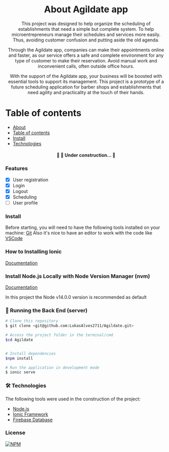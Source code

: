 

<h1 align="center">About Agildate app </h1>

<p align="center"> This project was designed to help organize the scheduling of establishments that need a simple but complete system. To help microentrepreneurs manage their schedules and services more easily. Thus, avoiding customer confusion and putting aside the old agenda. </p>
<p align="center">Through the Agildate app, companies can make their appointments online and faster, as our service offers a safe and complete environment for any type of customer to make their reservation. Avoid manual work and inconvenient calls, often outside office hours. </p>
<p align="center"> With the support of the Agildate app, your business will be boosted with essential tools to support its management. This project is a prototype of a future scheduling application for barber shops and establishments that need agility and practicality at the touch of their hands.</p>

Table of contents
=================
<!--ts-->
   * [About](#About-Agildate-app)
   * [Table of contents](#Table-of-contents)
   * [Install](#install)
   * [Technologies](#technologies)
<!--te-->

<h4 align="center"> 
	🚧  🚀 Under construction...  🚧
</h4>

### Features

- [x] User registration
- [x] Login 
- [x] Logout
- [x] Scheduling
- [ ] User profile

### Install

Before starting, you will need to have the following tools installed on your machine:
[Git](https://git-scm.com)
Also it's nice to have an editor to work with the code like [VSCode](https://code.visualstudio.com/)

### How to Installing Ionic

[Documentation](https://ionicframework.com/docs/intro/cli) 

### Install Node.js Locally with Node Version Manager (nvm)

[Documentation](https://heynode.com/tutorial/install-nodejs-locally-nvm/) 

In this project the Node v14.0.0 version is recommended as default

### 🎲 Running the Back End (server)

```bash
# Clone this repository
$ git clone <git@github.com:LukasAlves2711/Agildate.git>

# Access the project folder in the terminal/cmd
$cd Agildate


# Install dependencies
$npm install

# Run the application in development mode
$ ionic serve

```
### 🛠 Technologies

The following tools were used in the construction of the project:

- [Node.js](https://nodejs.org/en/)
- [Ionic Framework](https://g.co/kgs/wVFLDy)
- [Firebase Database](https://g.co/kgs/FzDynM)

### License

[![NPM](https://img.shields.io/npm/l/ionic)](https://github.com/LukasAlves2711/Agildate/blob/main/LICENSE)
